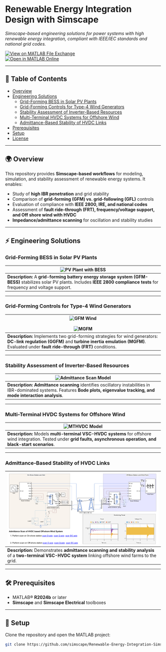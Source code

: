 # Renewable Energy Integration Design with Simscape  

*Simscape-based engineering solutions for power systems with high renewable energy integration, compliant with IEEE/IEC standards and national grid codes.*  

[![View on MATLAB File Exchange](https://www.mathworks.com/matlabcentral/images/matlab-file-exchange.svg)](https://github.com/matlabcentral/fileexchange/123870-renewable-energy-integration-design-with-simscape)  
[![Open in MATLAB Online](https://www.mathworks.com/images/responsive/global/open-in-matlab-online.svg)](https://matlab.mathworks.com/open/github/v1?repo=simscape/Renewable-Energy-Integration-Simscape)  

---

## 📖 Table of Contents  

- [Overview](#overview)  
- [Engineering Solutions](#engineering-solutions)  
  - [Grid-Forming BESS in Solar PV Plants](#grid-forming-bess-in-solar-pv-plants)  
  - [Grid-Forming Controls for Type-4 Wind Generators](#grid-forming-controls-for-type-4-wind-generators)  
  - [Stability Assessment of Inverter-Based Resources](#stability-assessment-of-inverter-based-resources)  
  - [Multi-Terminal HVDC Systems for Offshore Wind](#multi-terminal-hvdc-systems-for-offshore-wind)  
  - [Admittance-Based Stability of HVDC Links](#admittance-based-stability-of-hvdc-links)  
- [Prerequisites](#prerequisites)  
- [Setup](#setup)  
- [License](#license)  

---

## 🌍 Overview  

This repository provides **Simscape-based workflows** for modeling, simulation, and stability assessment of renewable energy systems. It enables:  

- Study of **high IBR penetration** and grid stability  
- Comparison of **grid-forming (GFM) vs. grid-following (GFL)** controls  
- Evaluation of compliance with **IEEE 2800, IRE, and national codes**  
- Assessment of **fault ride-through (FRT), frequency/voltage support, and Off shore wind with HVDC**  
- **Impedance/admittance scanning** for oscillation and stability studies  

---

## ⚡ Engineering Solutions  

### Grid-Forming BESS in Solar PV Plants  

| ![PV Plant with BESS](Pictures/SystemModel.png) |  
|-----------------------------------------------|  
| **Description:** A **grid-forming battery energy storage system (GFM-BESS)** stabilizes solar PV plants. Includes **IEEE 2800 compliance tests** for frequency and voltage support. |  

---

### Grid-Forming Controls for Type-4 Wind Generators  

| ![GFM Wind](Pictures/WindFarm.PNG) <br><br> ![MGFM](Pictures/MGFMwind.PNG) |  
|-----------------------------------------------------------------------------|  
| **Description:** Implements two grid-forming strategies for wind generators: **DC-link regulation (GGFM)** and **turbine inertia emulation (MGFM)**. Evaluated under **fault ride-through (FRT)** conditions. |  

---

### Stability Assessment of Inverter-Based Resources  

| ![Admittance Scan Model](Pictures/Admiscanmodel.png) |  
|--------------------------------------------------------------------------------------------------|  
| **Description:** **Admittance scanning** identifies oscillatory instabilities in IBR-dominated systems. Features **Bode plots, eigenvalue tracking, and mode interaction analysis**. |  

---

### Multi-Terminal HVDC Systems for Offshore Wind  

| ![MTHVDC Model](Pictures/HVDCModelGFM.png) |  
|---------------------------------------------|  
| **Description:** Models **multi-terminal VSC-HVDC systems** for offshore wind integration. Tested under **grid faults, asynchronous operation, and black-start scenarios**. |  

---

### Admittance-Based Stability of HVDC Links  

| ![AdmiHVDC Model](Pictures/HVDCScan.png) |  
|-------------------------------------------|  
| **Description:** Demonstrates **admittance scanning and stability analysis** of a **two-terminal VSC-HVDC system** linking offshore wind farms to the grid. |  

---

## 🛠️ Prerequisites  

- MATLAB® **R2024b** or later  
- **Simscape** and **Simscape Electrical** toolboxes  

---

## 🚀 Setup  

Clone the repository and open the MATLAB project:  

```bash
git clone https://github.com/simscape/Renewable-Energy-Integration-Simscape.git

